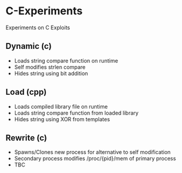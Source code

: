 # C-Experiments
Experiments on C Exploits

## Dynamic (c)
- Loads string compare function on runtime
- Self modifies strlen compare
- Hides string using bit addition

## Load (cpp)
- Loads compiled library file on runtime
- Loads string compare function from loaded library
- Hides string using XOR from templates

## Rewrite (c)
- Spawns/Clones new process for alternative to self modification
- Secondary process modifies /proc/{pid}/mem of primary process
- TBC

